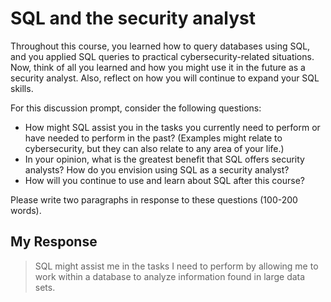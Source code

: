 # SQL and the security analyst
Throughout this course, you learned how to query databases using SQL, and you applied SQL queries to practical cybersecurity-related situations. Now, think of all you learned and how you might use it in the future as a security analyst. Also, reflect on how you will continue to expand your SQL skills.

For this discussion prompt, consider the following questions:

- How might SQL assist you in the tasks you currently need to perform or have needed to perform in the past? (Examples might relate to cybersecurity, but they can also relate to any area of your life.)
- In your opinion, what is the greatest benefit that SQL offers security analysts? How do you envision using SQL as a security analyst?
- How will you continue to use and learn about SQL after this course?

Please write two paragraphs in response to these questions (100-200 words). 
## My Response
> SQL might assist me in the tasks I need to perform by allowing me to work within a database to analyze information found in large data sets. 
